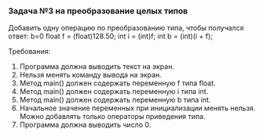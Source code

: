 
### Задача №3 на преобразование целых типов

Добавить одну операцию по преобразованию типа, чтобы получался ответ: b=0
float f = (float)128.50;
int i = (int)f;
int b = (int)(i + f);


Требования:
1.	Программа должна выводить текст на экран.
2.	Нельзя менять команду вывода на экран.
3.	Метод main() должен содержать переменную f типа float.
4.	Метод main() должен содержать переменную i типа int.
5.	Метод main() должен содержать переменную b типа int.
6.	Начальное значение переменных при инициализации менять нельзя. Можно добавлять только операторы приведения типа.
7.	Программа должна выводить число 0.


